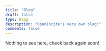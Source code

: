 ```yaml
---
title: "Blog"
draft: false
type: blog
description: "OpenIncite's very own blog!"
comments: false
---
```


Nothing to see here, check back again soon!